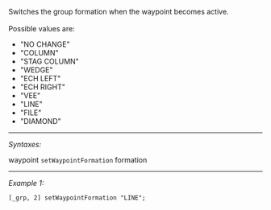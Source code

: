 Switches the group formation when the waypoint becomes active.
<br>
<br>
Possible values are: 
* "NO CHANGE"
* "COLUMN"
* "STAG COLUMN"
* "WEDGE"
* "ECH LEFT"
* "ECH RIGHT"
* "VEE"
* "LINE"
* "FILE"
* "DIAMOND"


---
*Syntaxes:*

waypoint `setWaypointFormation` formation

---
*Example 1:*

```sqf
[_grp, 2] setWaypointFormation "LINE";
```